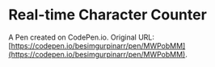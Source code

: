# Real-time Character Counter

A Pen created on CodePen.io. Original URL: [https://codepen.io/besimgurpinarr/pen/MWPobMM](https://codepen.io/besimgurpinarr/pen/MWPobMM).


